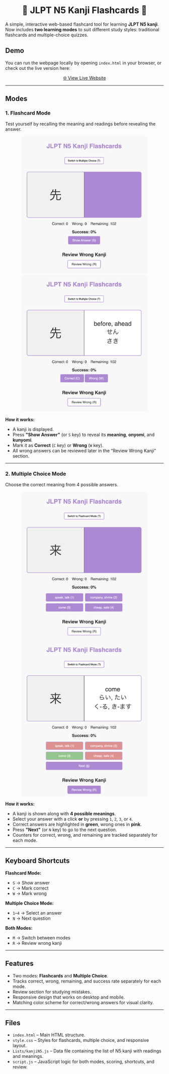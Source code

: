 <h1 align="center"> 🎴 JLPT N5 Kanji Flashcards 🎴</h1>

A simple, interactive web-based flashcard tool for learning **JLPT N5 kanji**.  
Now includes **two learning modes** to suit different study styles: traditional flashcards and multiple-choice quizzes.

## Demo

You can run the webpage locally by opening `index.html` in your browser, or check out the live version here:

<p align="center">
  <a href="https://emmavellard.github.io/JapaneseFlashcards/" target="_blank">
    🌐 View Live Website
  </a>
</p>

---

## Modes

### **1. Flashcard Mode**
Test yourself by recalling the meaning and readings before revealing the answer.

<p align="center">
  <img src="Images/kanjiquiz.png" alt="Kanji Quiz" width="400" />
  <img src="Images/kanjianswer.png" alt="Kanji Answer" width="400" />
</p>

**How it works:**
- A kanji is displayed.
- Press **"Show Answer"** (or `S` key) to reveal its **meaning**, **onyomi**, and **kunyomi**.
- Mark it as **Correct** (`C` key) or **Wrong** (`W` key).
- All wrong answers can be reviewed later in the “Review Wrong Kanji” section.

---

### **2. Multiple Choice Mode**
Choose the correct meaning from 4 possible answers.

<p align="center">
  <img src="Images/multiquiz.png" alt="Multiple Choice Quiz" width="400" valign="top" />
  <img src="Images/multianswer.png" alt="Multiple Choice Answer" width="400" valign="top" />
</p>

**How it works:**
- A kanji is shown along with **4 possible meanings**.
- Select your answer with a click **or** by pressing `1`, `2`, `3`, or `4`.
- Correct answers are highlighted in **green**, wrong ones in **pink**.
- Press **"Next"** (or `N` key) to go to the next question.
- Counters for correct, wrong, and remaining are tracked separately for each mode.

---

## Keyboard Shortcuts

**Flashcard Mode:**
- `S` → Show answer
- `C` → Mark correct
- `W` → Mark wrong

**Multiple Choice Mode:**
- `1`–`4` → Select an answer
- `N` → Next question

**Both Modes:**
- `M` → Switch between modes
- `R` → Review wrong kanji

---

## Features

- Two modes: **Flashcards** and **Multiple Choice**.
- Tracks correct, wrong, remaining, and success rate separately for each mode.
- Review section for studying mistakes.
- Responsive design that works on desktop and mobile.
- Matching color scheme for correct/wrong answers for visual clarity.

---

## Files

- `index.html` – Main HTML structure.
- `style.css` – Styles for flashcards, multiple choice, and responsive layout.
- `Lists/kanjiN5.js` – Data file containing the list of N5 kanji with readings and meanings.
- `script.js` – JavaScript logic for both modes, scoring, shortcuts, and review.

